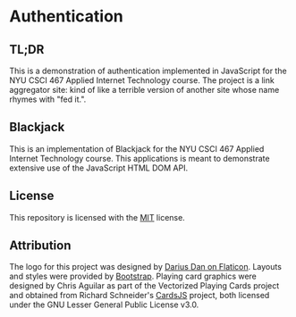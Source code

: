 <!-- README.md -->
<!-- Copyright (c) 2024 Ishan Pranav -->
<!-- Licensed under the MIT license. -->

# Authentication

## TL;DR

This is a demonstration of authentication implemented in JavaScript for the NYU
CSCI 467 Applied Internet Technology course. The project is a link aggregator
site: kind of like a terrible version of another site whose name rhymes with
"fed it.".

## Blackjack

This is an implementation of Blackjack for the NYU CSCI 467 Applied Internet
Technology course. This applications is meant to demonstrate extensive use of
the JavaScript HTML DOM API.

## License

This repository is licensed with the [MIT](LICENSE.txt) license.

## Attribution

The logo for this project was designed by
[Darius Dan on Flaticon](https://www.flaticon.com/authors/darius-dan). Layouts
and styles were provided by [Bootstrap](https://getbootstrap.com). Playing card
graphics were designed by Chris Aguilar as part of the Vectorized Playing Cards
project and obtained from Richard Schneider's
[CardsJS](https://github.com/richardschneider/cardsJS)
project, both licensed under the GNU Lesser General Public License v3.0.
